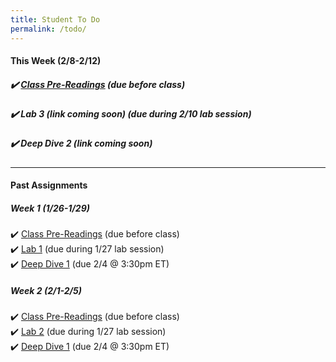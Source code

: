 ```yaml
---
title: Student To Do
permalink: /todo/
---
```

#### This Week (2/8-2/12)
##### ✔️ [Class Pre-Readings](/wk3) (due before class)
##### ✔️ Lab 3 (link coming soon)  (due during 2/10 lab session)
##### ✔️ Deep Dive 2 (link coming soon)


---

#### Past Assignments

##### Week 1 (1/26-1/29)

✔️ [Class Pre-Readings](/wk1) (due before class)  
✔️ [Lab 1](/lab01) (due during 1/27 lab session)  
✔️ [Deep Dive 1](/dd1) (due 2/4 @ 3:30pm ET)  


##### Week 2 (2/1-2/5)
✔️ [Class Pre-Readings](/wk2) (due before class)  
✔️ [Lab 2](/lab02)  (due during 1/27 lab session)  
✔️ [Deep Dive 1](/dd1) (due 2/4 @ 3:30pm ET)  